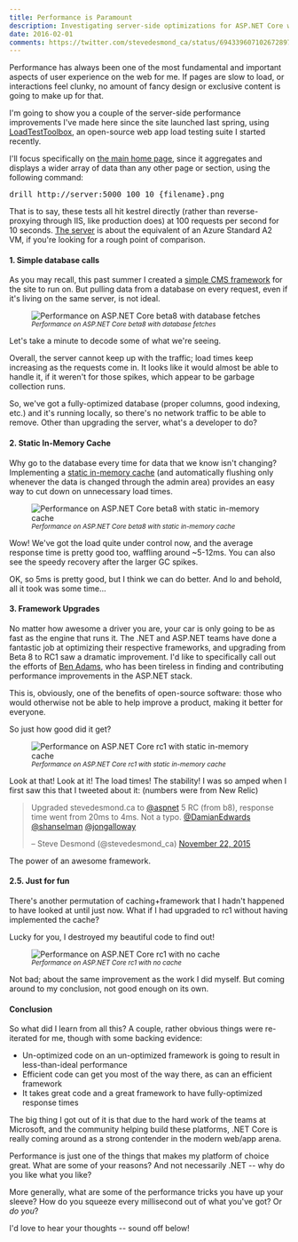 ```yaml
---
title: Performance is Paramount
description: Investigating server-side optimizations for ASP.NET Core web apps
date: 2016-02-01
comments: https://twitter.com/stevedesmond_ca/status/694339607102672897
---
```

<p>Performance has always been one of the most fundamental and important aspects of user experience on the web for me. If pages are slow to load, or interactions feel clunky, no amount of fancy design or exclusive content is going to make up for that.</p>
<p>I'm going to show you a couple of the server-side performance improvements I've made here since the site launched last spring, using <a href="https://github.com/stevedesmond-ca/LoadTestToolbox" target="_blank"><i class="fa fa-github"></i> LoadTestToolbox</a>, an open-source web app load testing suite I started recently.</p>
<p>I'll focus specifically on <a href="/">the main home page</a>, since it aggregates and displays a wider array of data than any other page or section, using the following command:</p>
<p><kbd>drill http://server:5000 100 10 {filename}.png</kbd></p>
<p>That is to say, these tests all hit kestrel directly (rather than reverse-proxying through IIS, like production does) at 100 requests per second for 10 seconds. <a href="/about/datacenter#server">The server</a> is about the equivalent of an Azure Standard A2 VM, if you're looking for a rough point of comparison.</p>
<h4>1. Simple database calls</h4>
<p>As you may recall, this past summer I created a <a href="/blog/now-with-more-cms">simple CMS framework</a> for the site to run on. But pulling data from a database on every request, even if it's living on the same server, is not ideal.</p>
<figure>
    <img src="/images/blog/perf-beta-nocache.png" alt="Performance on ASP.NET Core beta8 with database fetches" />
    <figcaption class="text-center">
        <small><i>Performance on ASP.NET Core beta8 with database fetches</i></small>
    </figcaption>
</figure>
<p>Let's take a minute to decode some of what we're seeing.</p>
<p>Overall, the server cannot keep up with the traffic; load times keep increasing as the requests come in. It looks like it would almost be able to handle it, if it weren't for those spikes, which appear to be garbage collection runs.</p>
<p>So, we've got a fully-optimized database (proper columns, good indexing, etc.) and it's running locally, so there's no network traffic to be able to remove. Other than upgrading the server, what's a developer to do?</p>
<h4>2. Static In-Memory Cache</h4>
<p>Why go to the database every time for data that we know isn't changing? Implementing a <a href="https://github.com/stevedesmond-ca/stevedesmond.ca/blob/cbf52b3cee26a3faff549dc22a9f83640689a3b7/Web/Models/Cache.cs" target="_blank"><i class="fa fa-github"></i> static in-memory cache</a> (and automatically flushing only whenever the data is changed through the admin area) provides an easy way to cut down on unnecessary load times.</p>
<figure>
    <img src="/images/blog/perf-beta-cache.png" alt="Performance on ASP.NET Core beta8 with static in-memory cache" />
    <figcaption class="text-center">
        <small><i>Performance on ASP.NET Core beta8 with static in-memory cache</i></small>
    </figcaption>
</figure>
<p>Wow! We've got the load quite under control now, and the average response time is pretty good too, waffling around ~5-12ms. You can also see the speedy recovery after the larger GC spikes.</p>
<p>OK, so 5ms is pretty good, but I think we can do better. And lo and behold, all it took was some time...</p>
<h4>3. Framework Upgrades</h4>
<p>No matter how awesome a driver you are, your car is only going to be as fast as the engine that runs it. The .NET and ASP.NET teams have done a fantastic job at optimizing their respective frameworks, and upgrading from Beta 8 to RC1 saw a dramatic improvement. I'd like to specifically call out the efforts of <a href="https://twitter.com/ben_a_adams" target="_blank">Ben Adams</a>, who has been tireless in finding and contributing performance improvements in the ASP.NET stack.</p>
<p>This is, obviously, one of the benefits of open-source software: those who would otherwise not be able to help improve a product, making it better for everyone.</p>
<p>So just how good did it get?</p>
<figure>
    <img src="/images/blog/perf-rc1-cache.png" alt="Performance on ASP.NET Core rc1 with static in-memory cache" />
    <figcaption class="text-center">
        <small><i>Performance on ASP.NET Core rc1 with static in-memory cache</i></small>
    </figcaption>
</figure>
<p>Look at that! Look at it! The load times! The stability! I was so amped when I first saw this that I tweeted about it: (numbers were from New Relic)</p>
<blockquote class="twitter-tweet" data-lang="en"><p lang="en" dir="ltr">Upgraded stevedesmond.ca to <a href="https://twitter.com/aspnet">@aspnet</a> 5 RC (from b8), response time went from 20ms to 4ms. Not a typo. <a href="https://twitter.com/DamianEdwards">@DamianEdwards</a> <a href="https://twitter.com/shanselman">@shanselman</a> <a href="https://twitter.com/jongalloway">@jongalloway</a></p>– Steve Desmond (@stevedesmond_ca) <a href="https://twitter.com/stevedesmond_ca/status/668555154464112641">November 22, 2015</a></blockquote>
<script async="true" src="//platform.twitter.com/widgets.js" charset="utf-8"></script>
<p>The power of an awesome framework.</p>
<h4>2.5. Just for fun</h4>
<p>There's another permutation of caching+framework that I hadn't happened to have looked at until just now. What if I had upgraded to rc1 without having implemented the cache?</p>
<p>Lucky for you, I destroyed my beautiful code to find out!</p>
<figure>
    <img src="/images/blog/perf-rc1-nocache.png" alt="Performance on ASP.NET Core rc1 with no cache" />
    <figcaption class="text-center">
        <small><i>Performance on ASP.NET Core rc1 with no cache</i></small>
    </figcaption>
</figure>
<p>Not bad; about the same improvement as the work I did myself. But coming around to my conclusion, not good enough on its own.</p>
<h4>Conclusion</h4>
<p>So what did I learn from all this? A couple, rather obvious things were re-iterated for me, though with some backing evidence:</p>
<ul>
    <li>Un-optimized code on an un-optimized framework is going to result in less-than-ideal performance</li>
    <li>Efficient code can get you most of the way there, as can an efficient framework</li>
    <li>It takes great code and a great framework to have fully-optimized response times</li>
</ul>
<p>The big thing I got out of it is that due to the hard work of the teams at Microsoft, and the community helping build these platforms, .NET Core is really coming around as a strong contender in the modern web/app arena.</p>
<p>Performance is just one of the things that makes my platform of choice great. What are some of your reasons? And not necessarily .NET -- why do you like what you like?</p>
<p>More generally, what are some of the performance tricks you have up your sleeve? How do you squeeze every millisecond out of what you've got? Or <i>do you</i>?</p>
<p>I'd love to hear your thoughts -- sound off below!</p>
